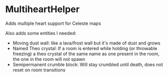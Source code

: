 # MultiheartHelper
Adds multiple heart support for Celeste maps

Also adds some entities I needed:
- Moving dust wall: like a lava/frost wall but it's made of dust and grows
- Named Theo crystal: If a room is entered while holding (or throwable freezing) a theo crystal of the same name as one present in the room, the one in the room will not spawn
- Semipermanent crumble block: Will stay crumbled until death, does not reset on room transitions